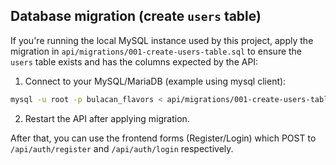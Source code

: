 Database migration (create `users` table)
---------------------------------------

If you're running the local MySQL instance used by this project, apply the migration in `api/migrations/001-create-users-table.sql` to ensure the `users` table exists and has the columns expected by the API:

1. Connect to your MySQL/MariaDB (example using mysql client):

```bash
mysql -u root -p bulacan_flavors < api/migrations/001-create-users-table.sql
```

2. Restart the API after applying migration.

After that, you can use the frontend forms (Register/Login) which POST to `/api/auth/register` and `/api/auth/login` respectively.
